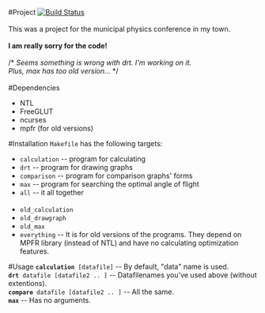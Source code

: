 #Project
[![Build Status](https://travis-ci.org/emerge-craziness/physics.png)](https://travis-ci.org/emerge-craziness/physics)<br><br>
This was a project for the municipal physics conference in my town.<br><br>
<b>I am really sorry for the code!</b>
<br><br>
/* <i>Seems something is wrong with drt. I'm working on it.<br>Plus, max has too old version...</i> */<br><br>
#Dependencies
- NTL
- FreeGLUT
- ncurses
- mpfr (for old versions)

#Installation
`Makefile` has the following targets:
- `calculation`       -- program for calculating
- `drt`               -- program for drawing graphs
- `comparison`        -- program for comparison graphs' forms
- `max`               -- program for searching the optimal angle of flight
- `all`               -- it all together
<br><br>
- `old_calculation`
- `old_drawgraph`  
- `old_max` 
- `everything` -- It is for old versions of the programs. They depend on MPFR library (instead of NTL) and have no calculating optimization features.      

#Usage
<b>`calculation`</b>` [datafile]` -- By default, "data" name is used.<br>
<b>`drt`</b>` datafile [datafile2 .. ]` -- Datafilenames you've used above (without extentions).<br>
<b>`compare`</b>` datafile [datafile2 .. ]` -- All the same.<br>
<b>`max`</b> -- Has no arguments.<br>
